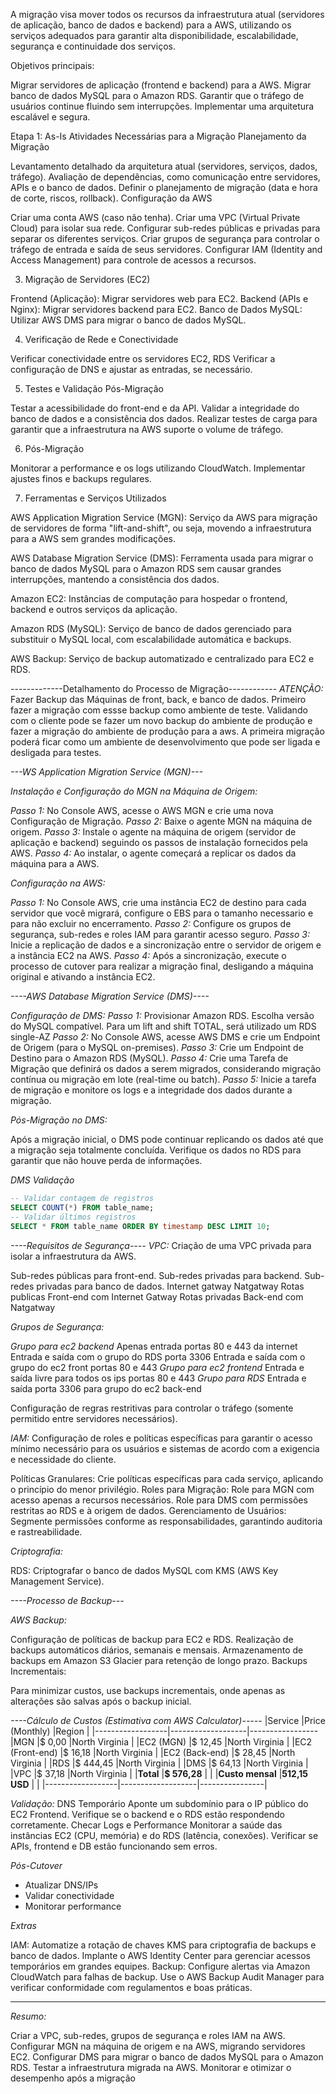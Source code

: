 A migração visa mover todos os recursos da infraestrutura atual (servidores de aplicação, banco de dados e backend) para a AWS, utilizando os serviços adequados para garantir alta disponibilidade, escalabilidade, segurança e continuidade dos serviços.

Objetivos principais:

Migrar servidores de aplicação (frontend e backend) para a AWS.
Migrar banco de dados MySQL para o Amazon RDS.
Garantir que o tráfego de usuários continue fluindo sem interrupções.
Implementar uma arquitetura escalável e segura.


 Etapa 1: As-Is
Atividades Necessárias para a Migração
Planejamento da Migração

Levantamento detalhado da arquitetura atual (servidores, serviços, dados, tráfego).
Avaliação de dependências, como comunicação entre servidores, APIs e o banco de dados.
Definir o planejamento de migração (data e hora de corte, riscos, rollback).
Configuração da AWS

Criar uma conta AWS (caso não tenha).
Criar uma VPC (Virtual Private Cloud) para isolar sua rede.
Configurar sub-redes públicas e privadas para separar os diferentes serviços.
Criar grupos de segurança para controlar o tráfego de entrada e saída de seus servidores.
Configurar IAM (Identity and Access Management) para controle de acessos a recursos.

3. Migração de Servidores (EC2)

Frontend (Aplicação): Migrar servidores web para EC2.
Backend (APIs e Nginx): Migrar servidores backend para EC2.
Banco de Dados MySQL: Utilizar AWS DMS para migrar o banco de dados MySQL.

4. Verificação de Rede e Conectividade

Verificar conectividade entre os servidores EC2, RDS
Verificar a configuração de DNS e ajustar as entradas, se necessário.

5. Testes e Validação Pós-Migração

Testar a acessibilidade do front-end e da API.
Validar a integridade do banco de dados e a consistência dos dados.
Realizar testes de carga para garantir que a infraestrutura na AWS suporte o volume de tráfego.

6. Pós-Migração

Monitorar a performance e os logs utilizando CloudWatch.
Implementar ajustes finos e backups regulares.

7. Ferramentas e Serviços Utilizados

AWS Application Migration Service (MGN):
Serviço da AWS para migração de servidores de forma "lift-and-shift", ou seja, movendo a infraestrutura para a AWS sem grandes modificações.

AWS Database Migration Service (DMS):
Ferramenta usada para migrar o banco de dados MySQL para o Amazon RDS sem causar grandes interrupções, mantendo a consistência dos dados.

Amazon EC2:
Instâncias de computação para hospedar o frontend, backend e outros serviços da aplicação.

Amazon RDS (MySQL):
Serviço de banco de dados gerenciado para substituir o MySQL local, com escalabilidade automática e backups.

AWS Backup:
Serviço de backup automatizado e centralizado para EC2 e RDS.

 -------------Detalhamento do Processo de Migração------------
 *ATENÇÃO:*
 Fazer Backup das Máquinas de front, back, e banco de dados.
 Primeiro fazer a migração com essse backup como ambiente de teste.
 Validando com o cliente pode se fazer um novo backup do ambiente de produção e fazer a migração do ambiente de produção para a aws. A primeira migração poderá ficar como um ambiente de desenvolvimento que pode ser ligada e desligada para testes.

*---WS Application Migration Service (MGN)---*

*Instalação e Configuração do MGN na Máquina de Origem:*

*Passo 1:* No Console AWS, acesse o AWS MGN e crie uma nova Configuração de Migração.
*Passo 2:* Baixe o agente MGN na máquina de origem.
*Passo 3:* Instale o agente na máquina de origem (servidor de aplicação e backend) seguindo os passos de instalação fornecidos pela AWS.
*Passo 4:* Ao instalar, o agente começará a replicar os dados da máquina para a AWS.

*Configuração na AWS:*

*Passo 1:* No Console AWS, crie uma instância EC2 de destino para cada servidor que você migrará, configure o EBS para o tamanho necessario e para não excluir no encerramento.
*Passo 2:* Configure os grupos de segurança, sub-redes e roles IAM para garantir acesso seguro.
*Passo 3:* Inicie a replicação de dados e a sincronização entre o servidor de origem e a instância EC2 na AWS.
*Passo 4:* Após a sincronização, execute o processo de cutover para realizar a migração final, desligando a máquina original e ativando a instância EC2.


*----AWS Database Migration Service (DMS)----*

*Configuração de DMS:*
*Passo 1:* Provisionar Amazon RDS. Escolha versão do MySQL compatível.
Para um lift and shift TOTAL, será utilizado um RDS single-AZ
*Passo 2:* No Console AWS, acesse AWS DMS e crie um Endpoint de Origem (para o MySQL on-premises).
*Passo 3:* Crie um Endpoint de Destino para o Amazon RDS (MySQL).
*Passo 4:* Crie uma Tarefa de Migração que definirá os dados a serem migrados, considerando migração contínua ou migração em lote (real-time ou batch).
*Passo 5:* Inicie a tarefa de migração e monitore os logs e a integridade dos dados durante a migração.

*Pós-Migração no DMS:*

Após a migração inicial, o DMS pode continuar replicando os dados até que a migração seja totalmente concluída.
Verifique os dados no RDS para garantir que não houve perda de informações.

*DMS Validação*

```sql
-- Validar contagem de registros
SELECT COUNT(*) FROM table_name;
-- Validar últimos registros
SELECT * FROM table_name ORDER BY timestamp DESC LIMIT 10;
```

*----Requisitos de Segurança----*
*VPC:*
 Criação de uma VPC privada para isolar a infraestrutura da AWS.

Sub-redes públicas para front-end.
Sub-redes privadas para backend.
Sub-redes privadas para banco de dados.
Internet gatway
Natgatway
Rotas publicas Front-end com Internet Gatway
Rotas privadas Back-end com Natgatway

*Grupos de Segurança:*

*Grupo para ec2 backend*
Apenas entrada portas 80 e 443 da internet
Entrada e saída com o grupo do RDS porta 3306
Entrada e saída com o grupo do ec2 front portas 80 e 443
*Grupo para ec2 frontend*
Entrada e saída livre para todos os ips portas 80 e 443
*Grupo para RDS*
Entrada e saída porta 3306 para grupo do ec2 back-end

Configuração de regras restritivas para controlar o tráfego (somente permitido entre servidores necessários).

*IAM:*
Configuração de roles e políticas específicas para garantir o acesso mínimo necessário para os usuários e sistemas de acordo com a exigencia e necessidade do cliente.

Políticas Granulares: Crie políticas específicas para cada serviço, aplicando o princípio do menor privilégio.
Roles para Migração:
Role para MGN com acesso apenas a recursos necessários.
Role para DMS com permissões restritas ao RDS e à origem de dados.
Gerenciamento de Usuários: Segmente permissões conforme as responsabilidades, garantindo auditoria e rastreabilidade.


*Criptografia:*

RDS:
 Criptografar o banco de dados MySQL com KMS (AWS Key Management Service).

*----Processo de Backup---*

*AWS Backup:*

Configuração de políticas de backup para EC2 e RDS.
Realização de backups automáticos diários, semanais e mensais.
Armazenamento de backups em Amazon S3 Glacier para retenção de longo prazo.
Backups Incrementais:

Para minimizar custos, use backups incrementais, onde apenas as alterações são salvas após o backup inicial.


*----Cálculo de Custos (Estimativa com AWS Calculator)-----*
|Service           |Price (Monthly)    |Region          |
|------------------|-------------------|-----------------
|MGN               |$ 0,00             |North Virginia  |
|EC2 (MGN)         |$ 12,45            |North Virginia  |
|EC2 (Front-end)   |$ 16,18            |North Virginia  |
|EC2 (Back-end)    |$ 28,45            |North Virginia  |
|RDS               |$ 444,45           |North Virginia  |
|DMS               |$ 64,13            |North Virginia  |
|VPC               |$ 37,18            |North Virginia  |
|**Total**         |**$ 576,28**       |                |
|**Custo mensal**  |**512,15 USD**     |                |
|------------------|-------------------|----------------|

*Validação:*
DNS Temporário
Aponte um subdomínio para o IP público do EC2 Frontend.
Verifique se o backend e o RDS estão respondendo corretamente.
Checar Logs e Performance
Monitorar a saúde das instâncias EC2 (CPU, memória) e do RDS (latência, conexões).
Verificar se APIs, frontend e DB estão funcionando sem erros.

*Pós-Cutover*  
- Atualizar DNS/IPs  
- Validar conectividade  
- Monitorar performance  

*Extras*

IAM:
Automatize a rotação de chaves KMS para criptografia de backups e banco de dados.
Implante o AWS Identity Center para gerenciar acessos temporários em grandes equipes.
Backup:
Configure alertas via Amazon CloudWatch para falhas de backup.
Use o AWS Backup Audit Manager para verificar conformidade com regulamentos e boas práticas.

------------------------------------------
*Resumo:*

Criar a VPC, sub-redes, grupos de segurança e roles IAM na AWS.
Configurar MGN na máquina de origem e na AWS, migrando servidores EC2.
Configurar DMS para migrar o banco de dados MySQL para o Amazon RDS.
Testar a infraestrutura migrada na AWS.
Monitorar e otimizar o desempenho após a migração
